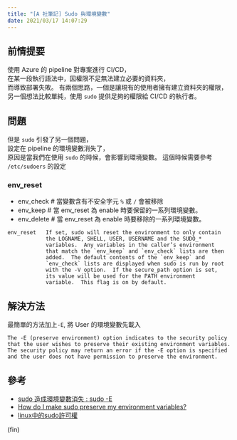 ```yaml
---
title: "[A 社筆記] Sudo 與環境變數"
date: 2021/03/17 14:07:29
---
```


## 前情提要

使用 Azure 的 pipeline 對專案進行 CI/CD，  
在某一段執行語法中，因權限不足無法建立必要的資料夾，  
而導致部署失敗。
有兩個思路，一個是讓現有的使用者擁有建立資料夾的權限，  
另一個想法比較單純，使用 `sudo` 提供足夠的權限給 CI/CD 的執行者。

## 問題

但是 `sudo` 引發了另一個問題，  
設定在 pipeline 的環境變數消失了，  
原因是當我們在使用 `sudo` 的時候，會影響到環境變數。
這個時候需要參考 `/etc/sudoers` 的設定

### env_reset

- env_check # 當變數含有不安全字元 `%` 或 `/` 會被移除
- env_keep # 當 env_reset 為 enable 時要保留的一系列環境變數。
- env_delete # 當 env_reset 為 enable 時要移除的一系列環境變數。

```text
env_reset   If set, sudo will reset the environment to only contain
            the LOGNAME, SHELL, USER, USERNAME and the SUDO_*
            variables.  Any variables in the caller’s environment
            that match the `env_keep` and `env_check` lists are then
            added.  The default contents of the `env_keep` and
            `env_check` lists are displayed when sudo is run by root
            with the -V option.  If the secure_path option is set,
            its value will be used for the PATH environment
            variable.  This flag is on by default.
```

## 解決方法

最簡單的方法加上`-E`, 將 User 的環境變數先載入

```text
The -E (preserve environment) option indicates to the security policy 
that the user wishes to preserve their existing environment variables. 
The security policy may return an error if the -E option is specified 
and the user does not have permission to preserve the environment.
```

## 參考

- [sudo 造成環境變數消失 : sudo -E](https://www.puritys.me/docs-blog/article-392-sudo-%E9%80%A0%E6%88%90%E7%92%B0%E5%A2%83%E8%AE%8A%E6%95%B8%E6%B6%88%E5%A4%B1-:-sudo--E.html)
- [How do I make sudo preserve my environment variables?](https://superuser.com/questions/232231/how-do-i-make-sudo-preserve-my-environment-variables)
- [linux中的sudo許可權](https://www.itread01.com/content/1544986744.html)

(fin)
